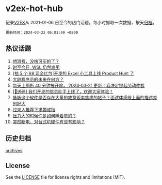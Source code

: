 # v2ex-hot-hub

 记录[V2EX](https://www.v2ex.com/)从 2021-01-06 日至今的热门话题。每小时抓取一次数据，按天[归档](archives)。

`更新时间：2024-03-22 06:01:49 +0800`

## 热议话题

1. [想消费，没啥可买的了？](https://www.v2ex.com/t/1025751)
1. [时至今日, WSL 仍然难用](https://www.v2ex.com/t/1025657)
1. [[抽 5 个 88 现金红包]开发的 Excel 小工具上线 Product Hunt 了](https://www.v2ex.com/t/1025770)
1. [大龄程序员的未来在何方？](https://www.v2ex.com/t/1025597)
1. [每天上厕所 40 分钟被开除， 2024-03-21 更新：我决定提起劳动仲裁](https://www.v2ex.com/t/1025658)
1. [[🎁送码] 我们开发的信息助手上线了，欢迎大家体验！](https://www.v2ex.com/t/1025672)
1. [脉脉这个软件是否存在大量的故意贩卖焦虑的帖子？面试体感跟上面的描述差别好大](https://www.v2ex.com/t/1025598)
1. [过来人推荐下求婚戒指](https://www.v2ex.com/t/1025701)
1. [压力大的时候你是如何睡着觉的？](https://www.v2ex.com/t/1025623)
1. [突然断电，对台式机硬件有没有影响？](https://www.v2ex.com/t/1025636)

## 历史归档

[archives](archives)

## License

See the [LICENSE](LICENSE) file for license rights and limitations (MIT).
